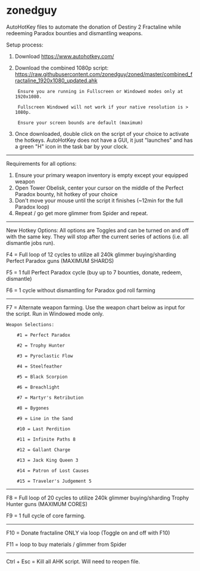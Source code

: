 # zonedguy

AutoHotKey files to automate the donation of Destiny 2 Fractaline while redeeming Paradox bounties and dismantling weapons.

Setup process:
1) Download https://www.autohotkey.com/
2) Download the combined 1080p script: https://raw.githubusercontent.com/zonedguy/zoned/master/combined_fractaline_1920x1080_updated.ahk

		Ensure you are running in Fullscreen or Windowed modes only at 1920x1080.

		Fullscreen Windowed will not work if your native resolution is > 1080p.

		Ensure your screen bounds are default (maximum)

3) Once downloaded, double click on the script of your choice to activate the hotkeys. AutoHotKey does not have a GUI, it just "launches" and has a green "H" icon in the task bar by your clock.

-----------------

Requirements for all options:
1) Ensure your primary weapon inventory is empty except your equipped weapon 
2) Open Tower Obelisk, center your cursor on the middle of the Perfect Paradox bounty, hit hotkey of your choice
3) Don't move your mouse until the script it finishes (~12min for the full Paradox loop)
4) Repeat / go get more glimmer from Spider and repeat.

-----------------

New Hotkey Options: All options are Toggles and can be turned on and off with the same key. They will stop after the current series of actions (i.e. all dismantle jobs run).

F4 = Full loop of 12 cycles to utilize all 240k glimmer buying/sharding Perfect Paradox guns (MAXIMUM SHARDS)

F5 = 1 full Perfect Paradox cycle (buy up to 7 bounties, donate, redeem, dismantle)

F6 = 1 cycle without dismantling for Paradox god roll farming

-----------------

F7 = Alternate weapon farming. Use the weapon chart below as input for the script. Run in Windowed mode only.

	Weapon Selections:

		#1 = Perfect Paradox

		#2 = Trophy Hunter

		#3 = Pyroclastic Flow

		#4 = Steelfeather

		#5 = Black Scorpion

		#6 = Breachlight

		#7 = Martyr's Retribution

		#8 = Bygones

		#9 = Line in the Sand

		#10 = Last Perdition

		#11 = Infinite Paths 8

		#12 = Gallant Charge

		#13 = Jack King Queen 3

		#14 = Patron of Lost Causes

		#15 = Traveler's Judgement 5

-----------------

F8 = Full loop of 20 cycles to utilize 240k glimmer buying/sharding Trophy Hunter guns (MAXIMUM CORES)

F9 = 1 full cycle of core farming.

-----------------

F10 = Donate fractaline ONLY via loop (Toggle on and off with F10)

F11 = loop to buy materials / glimmer from Spider

-----------------

Ctrl + Esc = Kill all AHK script. Will need to reopen file.
